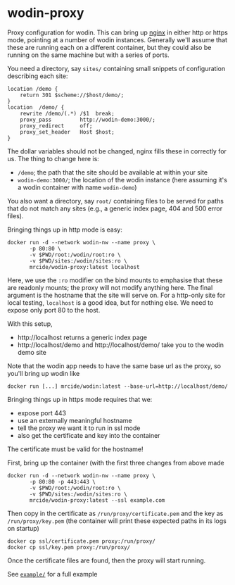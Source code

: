 # wodin-proxy

Proxy configuration for wodin. This can bring up [nginx](https://nginx.org/) in either http or https mode, pointing at a number of wodin instances. Generally we'll assume that these are running each on a different container, but they could also be running on the same machine but with a series of ports.

You need a directory, say `sites/` containing small snippets of configuration describing each site:

```
location /demo {
    return 301 $scheme://$host/demo/;
}
location  /demo/ {
    rewrite /demo/(.*) /$1  break;
    proxy_pass         http://wodin-demo:3000/;
    proxy_redirect     off;
    proxy_set_header   Host $host;
}
```

The dollar variables should not be changed, nginx fills these in correctly for us. The thing to change here is:

* `/demo`; the path that the site should be available at within your site
* `wodin-demo:3000/`; the location of the wodin instance (here assuming it's a wodin container with name `wodin-demo`)

You also want a directory, say `root/` containing files to be served for paths that do not match any sites (e.g., a generic index page, 404 and 500 error files).

Bringing things up in http mode is easy:

```
docker run -d --network wodin-nw --name proxy \
       -p 80:80 \
       -v $PWD/root:/wodin/root:ro \
       -v $PWD/sites:/wodin/sites:ro \
       mrcide/wodin-proxy:latest localhost
```

Here, we use the `:ro` modifier on the bind mounts to emphasise that these are readonly mounts; the proxy will not modify anything here. The final argument is the hostname that the site will serve on. For a http-only site for local testing, `localhost` is a good idea, but for nothing else. We need to expose only port 80 to the host.

With this setup,

* http://localhost returns a generic index page
* http://localhost/demo and http://localhost/demo/ take you to the wodin demo site

Note that the wodin app needs to have the same base url as the proxy, so you'll bring up wodin like

```
docker run [...] mrcide/wodin:latest --base-url=http://localhost/demo/
```

Bringing things up in https mode requires that we:

* expose port 443
* use an externally meaningful hostname
* tell the proxy we want it to run in ssl mode
* also get the certificate and key into the container

The certificate must be valid for the hostname!

First, bring up the container (with the first three changes from above made

```
docker run -d --network wodin-nw --name proxy \
       -p 80:80 -p 443:443 \
       -v $PWD/root:/wodin/root:ro \
       -v $PWD/sites:/wodin/sites:ro \
       mrcide/wodin-proxy:latest --ssl example.com
```

Then copy in the certificate as `/run/proxy/certificate.pem` and the key as `/run/proxy/key.pem` (the container will print these expected paths in its logs on startup)

```
docker cp ssl/certificate.pem proxy:/run/proxy/
docker cp ssl/key.pem proxy:/run/proxy/
```

Once the certificate files are found, then the proxy will start running.

See [`example/`](example) for a full example
